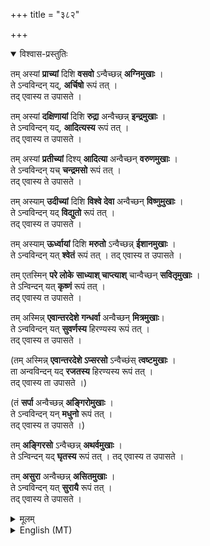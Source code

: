 +++
title = "३८२"

+++

 

<details open><summary>विश्वास-प्रस्तुतिः</summary>

तम् अस्यां **प्राच्यां** दिशि **वसवो** ऽन्वैच्छन्न् **अग्निमुखाः** ।  
ते ऽन्वविन्दन् यद्, **अर्चिषो** रूपं तत् ।  
तद् एवास्य त उपासते । 

तम् अस्यां **दक्षिणायां** दिशि **रुद्रा** अन्वैच्छन्न् **इन्द्रमुखाः** ।  
ते ऽन्वविन्दन् यद्, **आदित्यस्य** रूपं तत् ।  
तद् एवास्य त उपासते । 

तम् अस्यां **प्रतीच्यां** दिश्य् **आदित्या** अन्वैच्छन् **वरुणमुखाः** ।  
ते ऽन्वविन्दन् यच् **चन्द्रमसो** रूपं तत् ।  
तद् एवास्य ते उपासते । 

तम् अस्याम् **उदीच्यां** दिशि **विश्वे देवा** अन्वैच्छन् **विष्णुमुखाः** ।  
ते ऽन्वविन्दन् यद् **विद्युतो** रूपं तत् ।  
तद् एवास्य त उपासते । 

तम् अस्याम् **ऊर्ध्वायां** दिशि **मरुतो** ऽन्वैच्छन्न् **ईशानमुखाः** ।  
ते ऽन्वविन्दन् यत् **श्वेतं** रूपं तत् । तद् 
एवास्य त उपासते । 

तम् एतस्मिन् **परे लोके** **साध्याश् चाप्त्याश्** चान्वैच्छन् **सवितृमुखाः** ।  
ते ऽन्विन्दन् यत् **कृष्णं** रूपं तत् ।  
तद् एवास्य त उपासते । 

तम् अस्मिन्न् **एवान्तरदेशे** **गन्धर्वा** अन्वैच्छन् **मित्रमुखाः**।  
ते ऽन्वविन्दन् यत् **सुवर्णस्य** हिरण्यस्य रूपं तत् ।  
तद् एवास्य त उपासते । 

(तम् अस्मिन्न् **एवान्तरदेशे ऽप्सरसो** ऽन्वैच्छंस् **त्वष्टमुखाः** ।  
ता अन्वविन्दन् यद् **रजतस्य** हिरण्यस्य रूपं तत् ।  
तद् एवास्य ता उपासते ।) 

(तं **सर्पा** अन्वैच्छन्न् **अङ्गिरोमुखाः** ।  
ते ऽन्वविन्दन् यन् **मधुनो** रूपं तत् ।  
तद् एवास्य त उपासते ।) 

तम् **अङ्गिरसो** ऽन्वैच्छन्न् **अथर्वमुखाः** ।  
ते ऽन्विन्दन् यद् **घृतस्य** रूपं तत् । 
तद् एवास्य त उपासते । 

तम् **असुरा** अन्वैच्छन्न् **असितमुखाः** ।  
ते ऽन्वविन्दन् यत् **सुरायै** रूपं तत् ।  
तद् एवास्य ते उपासते ।  
</details>

<details><summary>मूलम्</summary>

तमस्यां प्राच्यां दिशि वसवोऽन्वैच्छन्नग्निमुखाः ।  
तेऽन्वविन्दन्यदर्चिषो रूपं तत् ।  
तदेवास्य त उपासते । 

तमस्यां दक्षिणायां दिशि रुद्रा अन्वैच्छन्निन्द्र मुखाः ।  
तेऽन्वविन्दन्यदादित्यस्य रूपं तत् ।  
तदेवास्य त उपासते । 

तमस्यां प्रतीच्यां दिश्यादित्या अन्वैच्छन्वरुणमुखाः ।  
तेऽन्वविन्दन्यच्चन्द्र मसो रूपं तत् ।  
तदेवास्य त उपासते । 

तमस्यामुदीच्यां दिशि विश्वे देवा अन्वैच्छन्विष्णुमुखाः ।  
तेऽन्वविन्दन्यद्विद्युतो रूपं तत् ।  
तदेवास्य त उपासते । 

तमस्यामूर्ध्वायां दिशि मरुतोऽन्वैच्छन्नीशानमुखाः ।  
तेऽन्वविन्दन्यत्श्रेतं रूपं तत् ।  
तदेवास्य त उपासते । 

तमेतस्मिन्पर्लोके साध्याश्चाप्त्याश्चान्वैच्छन्सवितृमुखाः।  
तेऽन्वविन्दन्यत्कृष्णं रूपं तत् ।  
तदेवास्य त उपासते । 

तमस्मिन्नेवान्तरदेशे गन्धर्वा अन्वैच्छन्मित्रमुखाः ।  
तेऽन्वविन्दन्यन्मधुनो रूपं तत् ।  
तदेवास्य त उपासते । 

तमङ्गिरसोऽन्वैच्छन्नथर्वमुखाः ।  
तेऽन्वविन्दन्यद्घृतस्य रूपं तत् ।  
तदेवास्य त उपासते । 

तमासुरा अन्वैच्छन्नसितमुखाः ।  
तेऽन्वविन्दन्यत्सुरायै रूपं तत् ।  
तदेवास्य त उपासते ३८२
</details>

<details><summary>English (MT)</summary>

That "sarva" is formulaically expressed thus in the above-mentioned upaniShadic section of the jaiminIya:

It contains several points of interest, e.g., 

1. the asura-s saw that in beer/distilled alcohol -- thus they lost -- a censure of alcohol. 
2. the rudra-s are interestingly paired with the indra & the marut-s with IshAna (rudra). 
3. It has a clear "atharvanic" feel to it with respect to the mention of the atharvan at head of the a~Ngiras-es & a~Ngiras-es at the head of the snakes. 
</details>

